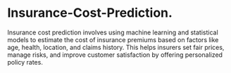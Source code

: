 # Insurance-Cost-Prediction.
Insurance cost prediction involves using machine learning and statistical models to estimate the cost of insurance premiums based on factors like age, health, location, and claims history. This helps insurers set fair prices, manage risks, and improve customer satisfaction by offering personalized policy rates.
